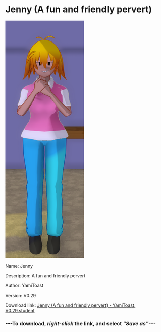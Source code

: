 # Jenny (A fun and friendly pervert)

<img src = "https://raw.githubusercontent.com/Arbiter1223/Daigaku-Gurashi-Custom-Students/master/Students/Files/Jenny%20(A%20fun%20and%20friendly%20pervert).png">

Name: Jenny

Description: A fun and friendly pervert

Author: YamiToast

Version: V0.29

Download link: <a href="https://raw.githubusercontent.com/Arbiter1223/Daigaku-Gurashi-Custom-Students/master/Students/Files/Jenny%20(A%20fun%20and%20friendly%20pervert)%20-%20YamiToast%2C%20V0.29.student">Jenny (A fun and friendly pervert) - YamiToast, V0.29.student</a>

### ---**To download, _right-click_ the link, and select _"Save as"_**---
